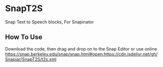# SnapT2S
Snap Text to Speech blocks, For Snapinator
## How To Use
Download the code, then drag and drop on to the Snap Editor or use online https://snap.berkeley.edu/snap/snap.html#open:https://cdn.jsdelivr.net/gh/Snapjar/SnapT2S/t2s.xml
